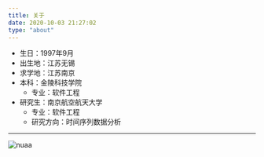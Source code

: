 ```yaml
---
title: 关于
date: 2020-10-03 21:27:02
type: "about"
---
```


+ 生日：1997年9月
+ 出生地：江苏无锡
+ 求学地：江苏南京
+ 本科：金陵科技学院
  + 专业：软件工程
+ 研究生：南京航空航天大学
  + 专业：软件工程
  + 研究方向：时间序列数据分析
***

![nuaa](https://cdn.jsdelivr.net/gh/Caleb411/image@main/20220316/nuaa.jpg)

